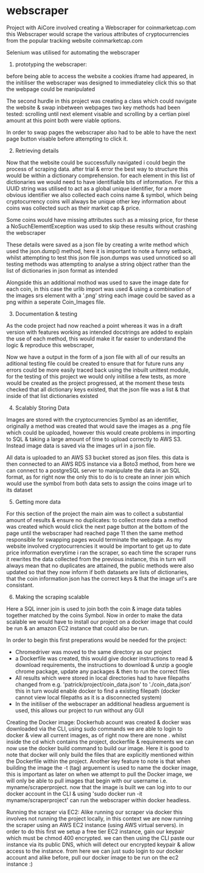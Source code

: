 # webscraper

Project with AiCore involved creating a Webscraper for coinmarketcap.com
this Webscraper would scrape the various attributes of cryptocurrencies from the popular tracking website coinmarketcap.com

Selenium was utilised for automating the webscraper

1. prototyping the webscraper:

before being able to access the website a cookies iframe had appeared, in the initiliser the webscraper was designed to immediateley click this so that the webpage could be manipulated

The second hurdle in this project was creating a class which could navigate the website & swap inbetween webpages
two key methods had been tested: scrolling until next element visable and scrolling by a certian pixel amount at this point both were viable options.

In order to swap pages the webscraper also had to be able to have the next page button visable before attempting to click it.

2. Retrieving details

Now that the website could be successfully navigated i could begin the process of scraping data.
after trial & error the best way to structure this would be within a dictionary comprehension.
for each element in this list of dictionaries we would need to have identifiable bits of information.
For this a UUID string was utilised to act as a global unique identifier, for a more obvious identifier 
we also collected each coins name & symbol, which being cryptocurrency coins will always be unique
other key information about coins was collected such as their market cap & price.

Some coins would have missing attributes such as a missing price, for these a NoSuchElementException was used to skip these results without crashing the webscraper

These details were saved as a json file by creating a write method which used the json.dump() method, here it is important to note a funny setback, whilst attempting to test this json file json.dumps was used unnoticed so all testing methods was attempting to analyse a string object rather than the list of dictionaries in json format as intended

Alongside this an additional mothod was used to save the image date for each coin, in this case the urlib import was used & using a combination of the images srs element with a '.png' string each image could be saved as a png within a seperate Coin_Images file.

3. Documentation & testing

As the code project had now reached a point whereas it was in a draft version with features working as intended docstrings are added to explain the use of each method, this would make it far easier to understand the logic & reproduce this webscraper,

Now we have a output in the form of a json file with all of our results an aditional testing file could be created to ensure that for future runs any errors could be more easily traced back using the inbuilt unittest module, for the testing of this project we would only initilise a few tests, as more would be created as the project progressed, at the moment these tests checked that all dictionary keys existed, that the json file was a list & that inside of that list dictionaries existed

4. Scalably Storing Data

Images are stored with the cryptocurrencies Symbol as an identifier, originally a method was created that would save the images as a .png file which could be uploaded, however this would create problems in importing to SQL & taking a large amount of time to upload correctly to AWS S3. Instead image data is saved via the images url in a json file.

All data is uploaded to an AWS S3 bucket stored as json files. this data is then connected to an AWS RDS instance via a Boto3 method, from here we can connect to a postgreSQL server to manipulate the data in an SQL format, as for right now the only this to do is to create an inner join which would use the symbol from both data sets to assign the coins image url to its dataset


5. Getting more data

For this section of the project the main aim was to collect a substantial amount of results & ensure no duplicates:
to collect more data a method was created which would click the next page button at the bottom of the page until the webscraper had reached page 11 then the same method responsible for swapping pages would terminate the webpage. As my website involved cryptocurrencies it would be important to get up to date price information everytime i ran the scraper, so each time the scraper runs it rewrites the data collected from the previous instance, this in turn will always mean that no duplicates are attained, the public methods were also updated so that they now inform if both datasets are lists of dictionaries, that the coin information json has the correct keys & that the image url's are consistant.

6. Making the scraping scalable

Here a SQL inner join is used to join both the coin & image data tables together matched by the coins Symbol. Now in order to make the data scalable we would have to install our project on a docker image that could be run & an amazon EC2 instance that could also be run.

In order to begin this first preperations would be needed for the project:
- Chromedriver was moved to the same directory as our project
- a Dockerfile was created, this would give docker instructions to read & download requirements, the instructions to download & unzip a google chrome package, update any packages & then to run the correct files
- All results which were stored in local directories had to have filepaths changed from e.g. 'patrick/project/coin_data.json' to './coin_data.json' this in turn would enable docker to find a existing filepath (docker cannot view local filepaths as it is a disconnected system)
- In the initiliser of the webscraper an additional headless arguement is used, this allows our project to run without any GUI

Creating the Docker image:
Dockerhub acount was created & docker was downloaded via the CLI, using sudo commands we are able to login to docker & view all current images, as of right now there are none .
whilst inside the cd which contains the project, dockerfile & requirements we can now use the docker build command to build our image. Here it is good to note that docker will only build the files that are explicitly mentioned within the Dockerfile within the project.
Another key feature to note is that when building the image the -t (tag) arguement is used to name the docker image, this is important as later on when we attempt to pull the Docker image, we will only be able to pull images that begin with our username i.e. myname/scraperproject.
now that the image is built we can log into to our docker account in the CLI & using 'sudo docker run -it myname/scraperproject' can run the webscraper within docker headless.

Running the scraper via EC2:
Alike running our scraper via docker this involves not running the project locally, in this context we are now running the scraper using an AWS EC2 instance (using AWS virtual servers). in order to do this first we setup a free tier EC2 instance, gain our keypair which must be chmod 400 encrypted. we can then using the CLI paste our instance via its public DNS, which will detect our encrypted keypair & allow access to the instance. from here we can just sudo login to our docker account and alike before, pull our docker image to be run on the ec2 instance :)


